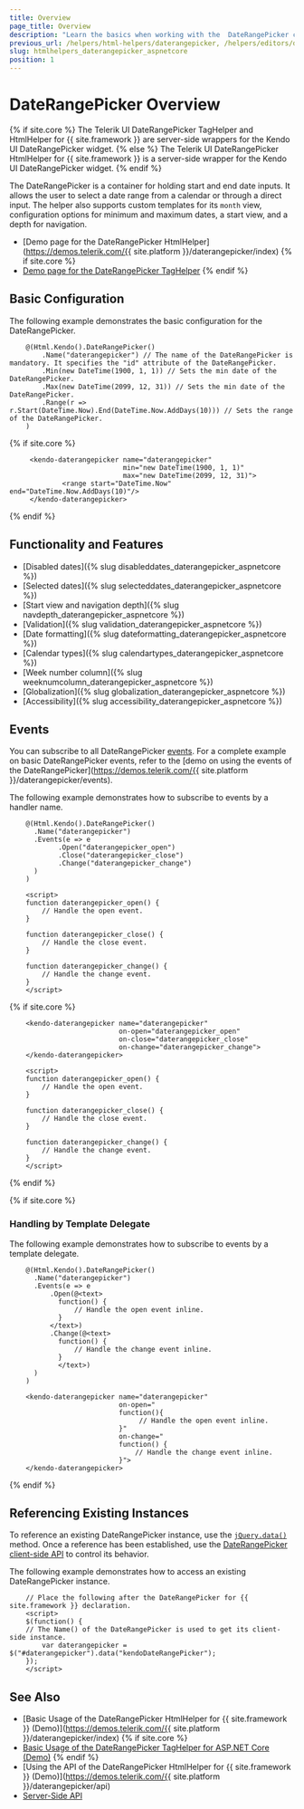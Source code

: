 ```yaml
---
title: Overview
page_title: Overview
description: "Learn the basics when working with the  DateRangePicker component for {{ site.framework }}."
previous_url: /helpers/html-helpers/daterangepicker, /helpers/editors/daterangepicker/overview
slug: htmlhelpers_daterangepicker_aspnetcore
position: 1
---
```


# DateRangePicker Overview

{% if site.core %}
The Telerik UI DateRangePicker TagHelper and HtmlHelper for {{ site.framework }} are server-side wrappers for the Kendo UI DateRangePicker widget.
{% else %}
The Telerik UI DateRangePicker HtmlHelper for {{ site.framework }} is a server-side wrapper for the Kendo UI DateRangePicker widget.
{% endif %}


The DateRangePicker is a container for holding start and end date inputs. It allows the user to select a date range from a calendar or through a direct input. The helper also supports custom templates for its `month` view, configuration options for minimum and maximum dates, a start view, and a depth for navigation.

* [Demo page for the DateRangePicker HtmlHelper](https://demos.telerik.com/{{ site.platform }}/daterangepicker/index)
{% if site.core %}
* [Demo page for the DateRangePicker TagHelper](https://demos.telerik.com/aspnet-core/daterangepicker/tag-helper)
{% endif %}
## Basic Configuration

The following example demonstrates the basic configuration for the DateRangePicker.

```HtmlHelper
    @(Html.Kendo().DateRangePicker()
        .Name("daterangepicker") // The name of the DateRangePicker is mandatory. It specifies the "id" attribute of the DateRangePicker.
        .Min(new DateTime(1900, 1, 1)) // Sets the min date of the DateRangePicker.
        .Max(new DateTime(2099, 12, 31)) // Sets the min date of the DateRangePicker.
        .Range(r => r.Start(DateTime.Now).End(DateTime.Now.AddDays(10))) // Sets the range of the DateRangePicker.
    )
```
{% if site.core %}
```TagHelper
     <kendo-daterangepicker name="daterangepicker" 
                            min="new DateTime(1900, 1, 1)"
                            max="new DateTime(2099, 12, 31)">
             <range start="DateTime.Now" end="DateTime.Now.AddDays(10)"/>
     </kendo-daterangepicker>
```
{% endif %}

## Functionality and Features

* [Disabled dates]({% slug disableddates_daterangepicker_aspnetcore %})
* [Selected dates]({% slug selecteddates_daterangepicker_aspnetcore %})
* [Start view and navigation depth]({% slug navdepth_daterangepicker_aspnetcore %})
* [Validation]({% slug validation_daterangepicker_aspnetcore %})
* [Date formatting]({% slug dateformatting_daterangepicker_aspnetcore %})
* [Calendar types]({% slug calendartypes_daterangepicker_aspnetcore %})
* [Week number column]({% slug weeknumcolumn_daterangepicker_aspnetcore %})
* [Globalization]({% slug globalization_daterangepicker_aspnetcore %})
* [Accessibility]({% slug accessibility_daterangepicker_aspnetcore %})

## Events

You can subscribe to all DateRangePicker [events](/api/daterangepicker). For a complete example on basic DateRangePicker events, refer to the [demo on using the events of the DateRangePicker](https://demos.telerik.com/{{ site.platform }}/daterangepicker/events).

The following example demonstrates how to subscribe to events by a handler name.

```HtmlHelper
    @(Html.Kendo().DateRangePicker()
      .Name("daterangepicker")
      .Events(e => e
            .Open("daterangepicker_open")
            .Close("daterangepicker_close")
            .Change("daterangepicker_change")
      )
    )

    <script>
    function daterangepicker_open() {
        // Handle the open event.
    }

    function daterangepicker_close() {
        // Handle the close event.
    }

    function daterangepicker_change() {
        // Handle the change event.
    }
    </script>
```
{% if site.core %}
```TagHelper
    <kendo-daterangepicker name="daterangepicker"
                           on-open="daterangepicker_open"
                           on-close="daterangepicker_close"
                           on-change="daterangepicker_change">
    </kendo-daterangepicker>

    <script>
    function daterangepicker_open() {
        // Handle the open event.
    }

    function daterangepicker_close() {
        // Handle the close event.
    }

    function daterangepicker_change() {
        // Handle the change event.
    }
    </script>
```
{% endif %}

{% if site.core %}
### Handling by Template Delegate

The following example demonstrates how to subscribe to events by a template delegate.

```HtmlHelper
    @(Html.Kendo().DateRangePicker()
      .Name("daterangepicker")
      .Events(e => e
          .Open(@<text>
            function() {
                // Handle the open event inline.
            }
          </text>)
          .Change(@<text>
            function() {
                // Handle the change event inline.
            }
            </text>)
      )
    )
```
```TagHelper
    <kendo-daterangepicker name="daterangepicker"
                           on-open="
                           function(){
                                // Handle the open event inline.
                           }"
                           on-change="
                           function() {
                               // Handle the change event inline.
                           }">
    </kendo-daterangepicker>
```
{% endif %}

## Referencing Existing Instances

To reference an existing DateRangePicker instance, use the [`jQuery.data()`](http://api.jquery.com/jQuery.data/) method. Once a reference has been established, use the [DateRangePicker client-side API](https://docs.telerik.com/kendo-ui/api/javascript/ui/daterangepicker#methods) to control its behavior.

The following example demonstrates how to access an existing DateRangePicker instance.

        // Place the following after the DateRangePicker for {{ site.framework }} declaration.
        <script>
        $(function() {
        // The Name() of the DateRangePicker is used to get its client-side instance.
            var daterangepicker = $("#daterangepicker").data("kendoDateRangePicker");
        });
        </script>

## See Also

* [Basic Usage of the DateRangePicker HtmlHelper for {{ site.framework }} (Demo)](https://demos.telerik.com/{{ site.platform }}/daterangepicker/index)
{% if site.core %}
* [Basic Usage of the DateRangePicker TagHelper for ASP.NET Core (Demo)](https://demos.telerik.com/aspnet-core/daterangepicker/tag-helper)
{% endif %}
* [Using the API of the DateRangePicker HtmlHelper for {{ site.framework }} (Demo)](https://demos.telerik.com/{{ site.platform }}/daterangepicker/api)
* [Server-Side API](/api/daterangepicker)

